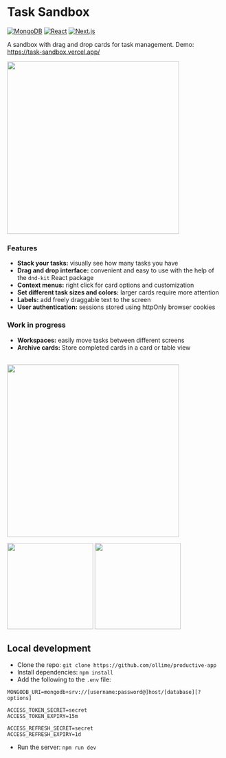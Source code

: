 # Task Sandbox

[![MongoDB](https://img.shields.io/badge/MongoDB-%234ea94b.svg?logo=mongodb&logoColor=white)](#)
[![React](https://img.shields.io/badge/React-%2320232a.svg?logo=react&logoColor=%2361DAFB)](#)
[![Next.js](https://img.shields.io/badge/Next.js-black?logo=next.js&logoColor=white)](#)

A sandbox with drag and drop cards for task management.
Demo: https://task-sandbox.vercel.app/

<img src="images/blocks.png" width=400>

### Features
- **Stack your tasks:** visually see how many tasks you have
- **Drag and drop interface:** convenient and easy to use with the help of the `dnd-kit` React package
- **Context menus:** right click for card options and customization
- **Set different task sizes and colors:** larger cards require more attention
- **Labels:** add freely draggable text to the screen
- **User authentication:** sessions stored using httpOnly browser cookies

### Work in progress
- **Workspaces:** easily move tasks between different screens
- **Archive cards:** Store completed cards in a card or table view

\
<img src="images/grid.png" width=400>

<img src="images/gridmenu.png" height=200> <img src="images/cardmenu.png" height=200>

## Local development

- Clone the repo: `git clone https://github.com/ollime/productive-app`
- Install dependencies: `npm install`
- Add the following to the `.env` file:

```
MONGODB_URI=mongodb+srv://[username:password@]host/[database][?options]

ACCESS_TOKEN_SECRET=secret
ACCESS_TOKEN_EXPIRY=15m

ACCESS_REFRESH_SECRET=secret
ACCESS_REFRESH_EXPIRY=1d
```

- Run the server: `npm run dev`
